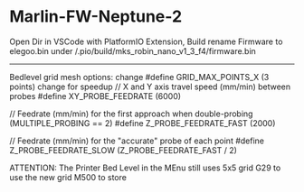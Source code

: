 # Marlin-FW-Neptune-2

Open Dir in VSCode with PlatformIO Extension,
Build 
rename Firmware to elegoo.bin under /.pio/build/mks_robin_nano_v1_3_f4/firmware.bin


-------
Bedlevel grid mesh options:
change #define GRID_MAX_POINTS_X (3 points)
change for speedup 
// X and Y axis travel speed (mm/min) between probes
#define XY_PROBE_FEEDRATE (6000)

// Feedrate (mm/min) for the first approach when double-probing (MULTIPLE_PROBING == 2)
#define Z_PROBE_FEEDRATE_FAST (2000)

// Feedrate (mm/min) for the "accurate" probe of each point
#define Z_PROBE_FEEDRATE_SLOW (Z_PROBE_FEEDRATE_FAST / 2)


ATTENTION:
The Printer Bed Level in the MEnu still uses 5x5 grid
G29 to use the new grid
M500 to store